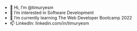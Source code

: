 - 👋 Hi, I’m @timuryesm
- 👀 I’m interested in Software Development
- 🌱 I’m currently learning The Web Developer Bootcamp 2022
- 📫 LinkedIn: linkedin.com/in/timuryesm

<!---
timuryesm/timuryesm is a ✨ special ✨ repository because its `README.md` (this file) appears on your GitHub profile.
You can click the Preview link to take a look at your changes.
--->
